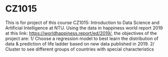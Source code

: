 # CZ1015
This is for project of this course CZ1015: Introduction to Data Science and Artificial Intelligence at NTU.
Using the data in happiness world report 2019 at this link: https://worldhappiness.report/ed/2019/, the objectives of the project are:
1/ Choose a regression model to best learn the distribution of data & prediction of life ladder based on new data published in 2019.
2/ Cluster to see different groups of countries with special characteristics
